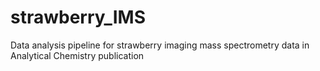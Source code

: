 # strawberry_IMS
Data analysis pipeline for strawberry imaging mass spectrometry data in Analytical Chemistry publication
